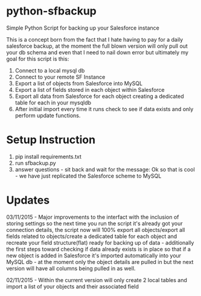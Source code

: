 # python-sfbackup
Simple Python Script for backing up your Salesforce instance

This is a concept born from the fact that I hate having to pay for a daily salesforce backup, at the moment the full blown version will only pull out your db schema and even that I need to nail down error but ultimately my goal for this script is this:

1. Connect to a local mysql db
2. Connect to your remote SF Instance
3. Export a list of objects from Salesforce into MySQL
4. Export a list of fields stored in each object within Salesforce
5. Export all data from Salesforce for each object creating a dedicated table for each in your mysqldb
6. After initial import every time it runs check to see if data exists and only perform update functions.

# Setup Instruction

1. pip install requirements.txt
2. run sfbackup.py
3. answer questions - sit back and wait for the message: Ok so that is cool - we have just replicated the Salesforce scheme to MySQL

# Updates

03/11/2015 - Major improvements to the interfact with the inclusion of storing settings so the next time you run the script it's already got your connection details, the script now will 100% export all objects/export all fields related to objects/create a dedicated table for each object and recreate your field structure(flat) ready for backing up of data - additionally the first steps toward checking if data already exists is in place so that if a new object is added in Salesforce it's imported automatically into your MySQL db - at the moment only the object details are pulled in but the next version will have all columns being pulled in as well.

02/11/2015 - Within the current version will only create 2 local tables and import a list of your objects and their associated field

